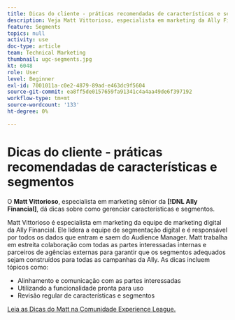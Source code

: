 ```yaml
---
title: Dicas do cliente - práticas recomendadas de características e segmentos
description: Veja Matt Vittorioso, especialista em marketing da Ally Financial, que dá dicas sobre como gerenciar características e segmentos.
feature: Segments
topics: null
activity: use
doc-type: article
team: Technical Marketing
thumbnail: ugc-segments.jpg
kt: 6048
role: User
level: Beginner
exl-id: 7001011a-c0e2-4879-89ad-e463dc9f5604
source-git-commit: ea8ff5de0157659fa91341c4a4aa49de6f397192
workflow-type: tm+mt
source-wordcount: '133'
ht-degree: 0%

---
```


# Dicas do cliente - práticas recomendadas de características e segmentos

O **Matt Vittorioso**, especialista em marketing sênior da **[!DNL Ally Financial]**, dá dicas sobre como gerenciar características e segmentos.

Matt Vittorioso é especialista em marketing da equipe de marketing digital da Ally Financial. Ele lidera a equipe de segmentação digital e é responsável por todos os dados que entram e saem do Audience Manager. Matt trabalha em estreita colaboração com todas as partes interessadas internas e parceiros de agências externas para garantir que os segmentos adequados sejam construídos para todas as campanhas da Ally. As dicas incluem tópicos como:

* Alinhamento e comunicação com as partes interessadas
* Utilizando a funcionalidade pronta para uso
* Revisão regular de características e segmentos

[Leia as Dicas do Matt na Comunidade Experience League.](https://experienceleaguecommunities.adobe.com/t5/adobe-audience-manager-blogs/traits-and-segments-best-practices/ba-p/367729)
